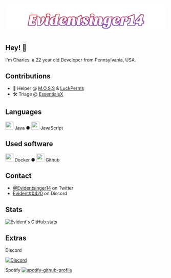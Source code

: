 <h1 align="center">
  <img src="https://raw.githubusercontent.com/Evidentsinger14/evidentsinger14/master/Evidentsinger14.svg" alt="Evidentsinger14" />
</h1>

## Hey! 👋
I'm Charles, a 22 year old Developer from Pennsylvania, USA.

## Contributions
- 🥔 Helper @ [M.O.S.S](https://github.com/MinecraftOSS) & [LuckPerms](https://github.com/LuckPerms)
- 🛠️ Triage @ [EssentialsX](https://github.com/EssentialsX/)

## Languages
<img src="https://cdn.jsdelivr.net/gh/devicons/devicon/icons/java/java-original.svg"  height="25" width="25"/> Java ● <img src="https://cdn.jsdelivr.net/gh/devicons/devicon/icons/javascript/javascript-original.svg" height="25" width="25"/> JavaScript

## Used software
<img src="https://cdn.jsdelivr.net/gh/devicons/devicon/icons/docker/docker-plain-wordmark.svg" height="25" width="25"/> Docker ● <img src="https://cdn.jsdelivr.net/gh/devicons/devicon/icons/github/github-original.svg" height="25" width="25"/> Github

## Contact
- [@Evidentsinger14](https://twitter.com/Evidentsinger14) on Twitter
- [Evident#0420](./) on Discord

## Stats
![Evident's GitHub stats](https://github-readme-stats.vercel.app/api?username=Evidentsinger14&theme=midnight-purple&show_icons=true)


## Extras
Discord

[![Discord](https://lanyard.cnrad.dev/api/412070526081695744)](https://discord.com/users/412070526081695744)

Spotify
[![spotify-github-profile](https://spotify-github-profile.vercel.app/api/view?uid=31qj5wcex56tb5mun5sreo5x7cte&cover_image=true&theme=novatorem&show_offline=true&background_color=121212&interchange=false&bar_color=53b14f&bar_color_cover=false)](https://spotify-github-profile.vercel.app/api/view?uid=31qj5wcex56tb5mun5sreo5x7cte&redirect=true)
